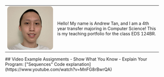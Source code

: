<table>
<tr>
<td width="150">
  <img src="Images/ID_image_downsized.jpg" alt="Profile" width="150" style="border-radius:10px;">
</td>
<td>
  Hello! My name is Andrew Tan, and I am a 4th year transfer majoring in Computer Science! This is my teaching portfolio for the class EDS 124BR.
</td>
</tr>
</table>
## Video Example Assignments 
- Show What You Know - Explain Your Program: ["Sequences" Code explanation](https://www.youtube.com/watch?v=MnFG8rBwrQA)
